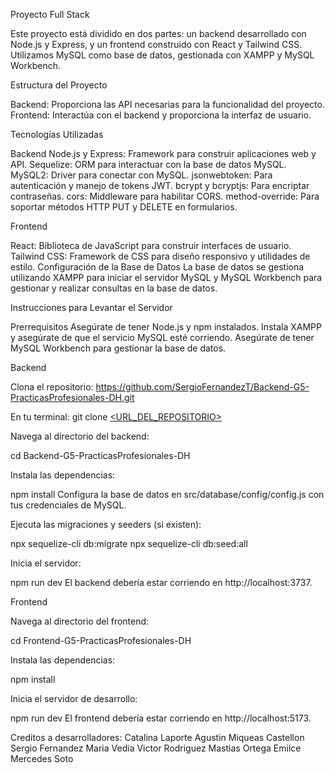Proyecto Full Stack

Este proyecto está dividido en dos partes: un backend desarrollado con Node.js y Express, y un frontend construido con React y Tailwind CSS. Utilizamos MySQL como base de datos, gestionada con XAMPP y MySQL Workbench.

Estructura del Proyecto

Backend: Proporciona las API necesarias para la funcionalidad del proyecto.
Frontend: Interactúa con el backend y proporciona la interfaz de usuario.

Tecnologías Utilizadas

Backend
Node.js y Express: Framework para construir aplicaciones web y API.
Sequelize: ORM para interactuar con la base de datos MySQL.
MySQL2: Driver para conectar con MySQL.
jsonwebtoken: Para autenticación y manejo de tokens JWT.
bcrypt y bcryptjs: Para encriptar contraseñas.
cors: Middleware para habilitar CORS.
method-override: Para soportar métodos HTTP PUT y DELETE en formularios.

Frontend

React: Biblioteca de JavaScript para construir interfaces de usuario.
Tailwind CSS: Framework de CSS para diseño responsivo y utilidades de estilo.
Configuración de la Base de Datos
La base de datos se gestiona utilizando XAMPP para iniciar el servidor MySQL y MySQL Workbench para gestionar y realizar consultas en la base de datos.

Instrucciones para Levantar el Servidor

Prerrequisitos
Asegúrate de tener Node.js y npm instalados.
Instala XAMPP y asegúrate de que el servicio MySQL esté corriendo.
Asegúrate de tener MySQL Workbench para gestionar la base de datos.

Backend

Clona el repositorio:  https://github.com/SergioFernandezT/Backend-G5-PracticasProfesionales-DH.git

En tu terminal:
git clone [<URL_DEL_REPOSITORIO>](https://github.com/SergioFernandezT/Backend-G5-PracticasProfesionales-DH.git)

Navega al directorio del backend:

cd Backend-G5-PracticasProfesionales-DH


Instala las dependencias:

npm install
Configura la base de datos en src/database/config/config.js con tus credenciales de MySQL.

Ejecuta las migraciones y seeders (si existen):

npx sequelize-cli db:migrate
npx sequelize-cli db:seed:all


Inicia el servidor:

npm run dev
El backend debería estar corriendo en http://localhost:3737.

Frontend

Navega al directorio del frontend:

cd Frontend-G5-PracticasProfesionales-DH

Instala las dependencias:

npm install

Inicia el servidor de desarrollo:

npm run dev
El frontend debería estar corriendo en http://localhost:5173.

Creditos a desarrolladores:
Catalina Laporte
Agustin Miqueas Castellon
Sergio Fernandez
Maria Vedia
Victor Rodriguez
Mastias Ortega 
Emilce Mercedes Soto

